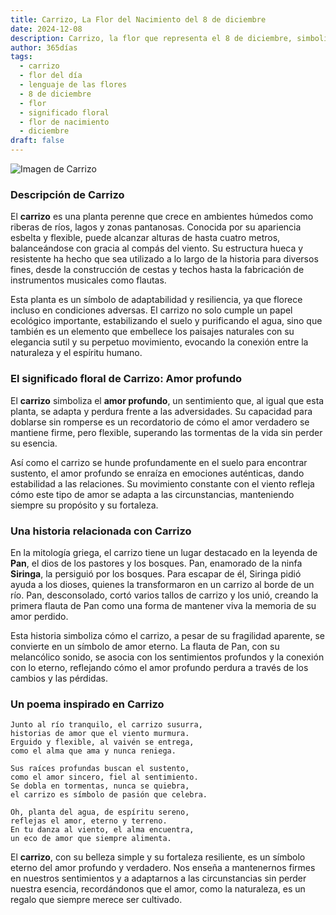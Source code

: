 ```yaml
---
title: Carrizo, La Flor del Nacimiento del 8 de diciembre
date: 2024-12-08
description: Carrizo, la flor que representa el 8 de diciembre, simboliza Amor profundo. Descubre su fascinante historia, significado en el lenguaje de las flores y una poesía que celebra su belleza.
author: 365días
tags:
  - carrizo
  - flor del día
  - lenguaje de las flores
  - 8 de diciembre
  - flor
  - significado floral
  - flor de nacimiento
  - diciembre
draft: false
---
```



![Imagen de Carrizo](https://cdn.pixabay.com/photo/2023/04/13/07/23/reed-7921907_640.jpg#center)


### Descripción de Carrizo

El **carrizo** es una planta perenne que crece en ambientes húmedos como riberas de ríos, lagos y zonas pantanosas. Conocida por su apariencia esbelta y flexible, puede alcanzar alturas de hasta cuatro metros, balanceándose con gracia al compás del viento. Su estructura hueca y resistente ha hecho que sea utilizado a lo largo de la historia para diversos fines, desde la construcción de cestas y techos hasta la fabricación de instrumentos musicales como flautas.

Esta planta es un símbolo de adaptabilidad y resiliencia, ya que florece incluso en condiciones adversas. El carrizo no solo cumple un papel ecológico importante, estabilizando el suelo y purificando el agua, sino que también es un elemento que embellece los paisajes naturales con su elegancia sutil y su perpetuo movimiento, evocando la conexión entre la naturaleza y el espíritu humano.

### El significado floral de Carrizo: Amor profundo

El **carrizo** simboliza el **amor profundo**, un sentimiento que, al igual que esta planta, se adapta y perdura frente a las adversidades. Su capacidad para doblarse sin romperse es un recordatorio de cómo el amor verdadero se mantiene firme, pero flexible, superando las tormentas de la vida sin perder su esencia.

Así como el carrizo se hunde profundamente en el suelo para encontrar sustento, el amor profundo se enraíza en emociones auténticas, dando estabilidad a las relaciones. Su movimiento constante con el viento refleja cómo este tipo de amor se adapta a las circunstancias, manteniendo siempre su propósito y su fortaleza.

### Una historia relacionada con Carrizo

En la mitología griega, el carrizo tiene un lugar destacado en la leyenda de **Pan**, el dios de los pastores y los bosques. Pan, enamorado de la ninfa **Siringa**, la persiguió por los bosques. Para escapar de él, Siringa pidió ayuda a los dioses, quienes la transformaron en un carrizo al borde de un río. Pan, desconsolado, cortó varios tallos de carrizo y los unió, creando la primera flauta de Pan como una forma de mantener viva la memoria de su amor perdido.

Esta historia simboliza cómo el carrizo, a pesar de su fragilidad aparente, se convierte en un símbolo de amor eterno. La flauta de Pan, con su melancólico sonido, se asocia con los sentimientos profundos y la conexión con lo eterno, reflejando cómo el amor profundo perdura a través de los cambios y las pérdidas.

### Un poema inspirado en Carrizo

```
Junto al río tranquilo, el carrizo susurra,  
historias de amor que el viento murmura.  
Erguido y flexible, al vaivén se entrega,  
como el alma que ama y nunca reniega.

Sus raíces profundas buscan el sustento,  
como el amor sincero, fiel al sentimiento.  
Se dobla en tormentas, nunca se quiebra,  
el carrizo es símbolo de pasión que celebra.

Oh, planta del agua, de espíritu sereno,  
reflejas el amor, eterno y terreno.  
En tu danza al viento, el alma encuentra,  
un eco de amor que siempre alimenta.
```

El **carrizo**, con su belleza simple y su fortaleza resiliente, es un símbolo eterno del amor profundo y verdadero. Nos enseña a mantenernos firmes en nuestros sentimientos y a adaptarnos a las circunstancias sin perder nuestra esencia, recordándonos que el amor, como la naturaleza, es un regalo que siempre merece ser cultivado.



